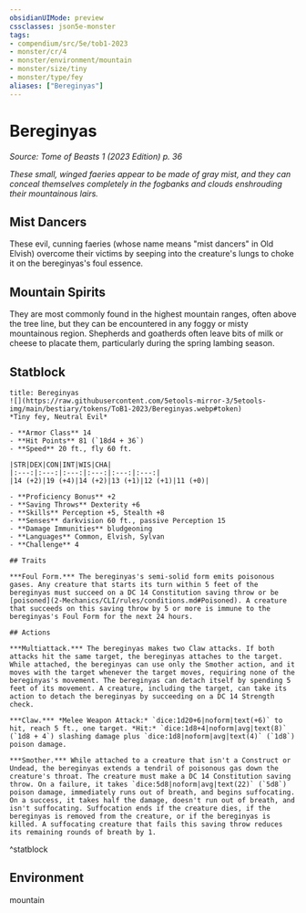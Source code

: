 ```yaml
---
obsidianUIMode: preview
cssclasses: json5e-monster
tags:
- compendium/src/5e/tob1-2023
- monster/cr/4
- monster/environment/mountain
- monster/size/tiny
- monster/type/fey
aliases: ["Bereginyas"]
---
```

# Bereginyas
*Source: Tome of Beasts 1 (2023 Edition) p. 36*  

*These small, winged faeries appear to be made of gray mist, and they can conceal themselves completely in the fogbanks and clouds enshrouding their mountainous lairs.*

## Mist Dancers

These evil, cunning faeries (whose name means "mist dancers" in Old Elvish) overcome their victims by seeping into the creature's lungs to choke it on the bereginyas's foul essence.

## Mountain Spirits

They are most commonly found in the highest mountain ranges, often above the tree line, but they can be encountered in any foggy or misty mountainous region. Shepherds and goatherds often leave bits of milk or cheese to placate them, particularly during the spring lambing season.

## Statblock

```ad-statblock
title: Bereginyas
![](https://raw.githubusercontent.com/5etools-mirror-3/5etools-img/main/bestiary/tokens/ToB1-2023/Bereginyas.webp#token)
*Tiny fey, Neutral Evil*

- **Armor Class** 14
- **Hit Points** 81 (`18d4 + 36`)
- **Speed** 20 ft., fly 60 ft.

|STR|DEX|CON|INT|WIS|CHA|
|:---:|:---:|:---:|:---:|:---:|:---:|
|14 (+2)|19 (+4)|14 (+2)|13 (+1)|12 (+1)|11 (+0)|

- **Proficiency Bonus** +2
- **Saving Throws** Dexterity +6
- **Skills** Perception +5, Stealth +8
- **Senses** darkvision 60 ft., passive Perception 15
- **Damage Immunities** bludgeoning
- **Languages** Common, Elvish, Sylvan
- **Challenge** 4

## Traits

***Foul Form.*** The bereginyas's semi-solid form emits poisonous gases. Any creature that starts its turn within 5 feet of the bereginyas must succeed on a DC 14 Constitution saving throw or be [poisoned](2-Mechanics/CLI/rules/conditions.md#Poisoned). A creature that succeeds on this saving throw by 5 or more is immune to the bereginyas's Foul Form for the next 24 hours.

## Actions

***Multiattack.*** The bereginyas makes two Claw attacks. If both attacks hit the same target, the bereginyas attaches to the target. While attached, the bereginyas can use only the Smother action, and it moves with the target whenever the target moves, requiring none of the bereginyas's movement. The bereginyas can detach itself by spending 5 feet of its movement. A creature, including the target, can take its action to detach the bereginyas by succeeding on a DC 14 Strength check.

***Claw.*** *Melee Weapon Attack:* `dice:1d20+6|noform|text(+6)` to hit, reach 5 ft., one target. *Hit:* `dice:1d8+4|noform|avg|text(8)` (`1d8 + 4`) slashing damage plus `dice:1d8|noform|avg|text(4)` (`1d8`) poison damage.

***Smother.*** While attached to a creature that isn't a Construct or Undead, the bereginyas extends a tendril of poisonous gas down the creature's throat. The creature must make a DC 14 Constitution saving throw. On a failure, it takes `dice:5d8|noform|avg|text(22)` (`5d8`) poison damage, immediately runs out of breath, and begins suffocating. On a success, it takes half the damage, doesn't run out of breath, and isn't suffocating. Suffocation ends if the creature dies, if the bereginyas is removed from the creature, or if the bereginyas is killed. A suffocating creature that fails this saving throw reduces its remaining rounds of breath by 1.
```
^statblock

## Environment

mountain